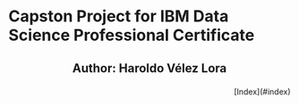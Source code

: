 # Capston Project for IBM Data Science Professional Certificate
## <p align="center"> Author: Haroldo Vélez Lora </p>
<p align="right">[Index](#index)</p>
